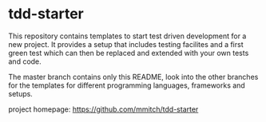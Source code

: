 tdd-starter
===========

This repository contains templates to start test driven development
for a new project.  It provides a setup that includes testing
facilites and a first green test which can then be replaced and
extended with your own tests and code.

The master branch contains only this README, look into the other
branches for the templates for different programming languages,
frameworks and setups.

project homepage: https://github.com/mmitch/tdd-starter

